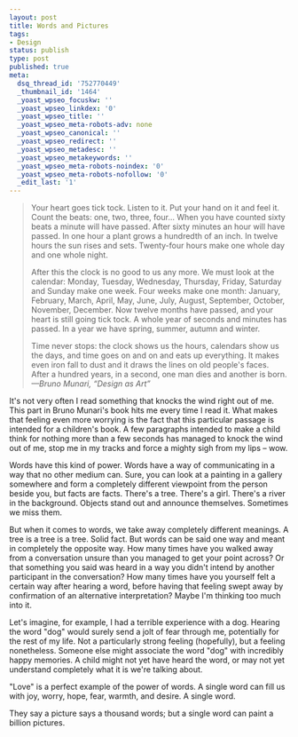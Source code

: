 ```yaml
---
layout: post
title: Words and Pictures
tags:
- Design
status: publish
type: post
published: true
meta:
  dsq_thread_id: '752770449'
  _thumbnail_id: '1464'
  _yoast_wpseo_focuskw: ''
  _yoast_wpseo_linkdex: '0'
  _yoast_wpseo_title: ''
  _yoast_wpseo_meta-robots-adv: none
  _yoast_wpseo_canonical: ''
  _yoast_wpseo_redirect: ''
  _yoast_wpseo_metadesc: ''
  _yoast_wpseo_metakeywords: ''
  _yoast_wpseo_meta-robots-noindex: '0'
  _yoast_wpseo_meta-robots-nofollow: '0'
  _edit_last: '1'
---
```

<blockquote>Your heart goes tick tock. Listen to it. Put your hand on it and feel it. Count the beats: one, two, three, four... When you have counted sixty beats a minute will have passed. After sixty minutes an hour will have passed. In one hour a plant grows a hundredth of an inch. In twelve hours the sun rises and sets. Twenty-four hours make one whole day and one whole night.

After this the clock is no good to us any more. We must look at the calendar: Monday, Tuesday, Wednesday, Thursday, Friday, Saturday and Sunday make one week. Four weeks make one month: January, February, March, April, May, June, July, August, September, October, November, December. Now twelve months have passed, and your heart is still going tick tock. A whole year of seconds and minutes has passed. In a year we have spring, summer, autumn and winter.

Time never stops: the clock shows us the hours, calendars show us the days, and time goes on and on and eats up everything. It makes even iron fall to dust and it draws the lines on old people's faces. After a hundred years, in a second, one man dies and another is born.
<em>—Bruno Munari, “Design as Art”</em></blockquote>
It's not very often I read something that knocks the wind right out of me. This part in Bruno Munari's book hits me every time I read it. What makes that feeling even more worrying is the fact that this particular passage is intended for a children's book. A few paragraphs intended to make a child think for nothing more than a few seconds has managed to knock the wind out of me, stop me in my tracks and force a mighty sigh from my lips – wow.

Words have this kind of power. Words have a way of communicating in a way that no other medium can. Sure, you can look at a painting in a gallery somewhere and form a completely different viewpoint from the person beside you, but facts are facts. There's a tree. There's a girl. There's a river in the background. Objects stand out and announce themselves. Sometimes we miss them.

But when it comes to words, we take away completely different meanings. A tree is a tree is a tree. Solid fact. But words can be said one way and meant in completely the opposite way. How many times have you walked away from a conversation unsure than you managed to get your point across? Or that something you said was heard in a way you didn't intend by another participant in the conversation? How many times have you yourself felt a certain way after hearing a word, before having that feeling swept away by confirmation of an alternative interpretation? Maybe I'm thinking too much into it.

Let's imagine, for example, I had a terrible experience with a dog. Hearing the word "dog" would surely send a jolt of fear through me, potentially for the rest of my life. Not a particularly strong feeling (hopefully), but a feeling nonetheless. Someone else might associate the word "dog" with incredibly happy memories. A child might not yet have heard the word, or may not yet understand completely what it is we're talking about.

"Love" is a perfect example of the power of words. A single word can fill us with joy, worry, hope, fear, warmth, and desire. A single word.

They say a picture says a thousand words; but a single word can paint a billion pictures.
